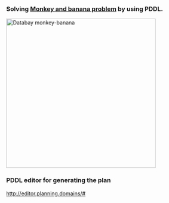 ### Solving [Monkey and banana problem](https://en.wikipedia.org/wiki/Monkey_and_banana_problem) by using PDDL.
<p align="left">
<img src="https://user-images.githubusercontent.com/56079783/112230134-a804b180-8c34-11eb-87b2-677f36df2bfe.jpg", alt="Databay monkey-banana" title="Databay monkey-banana" width="400"/>
</p>

### PDDL editor for generating the plan
http://editor.planning.domains/#
